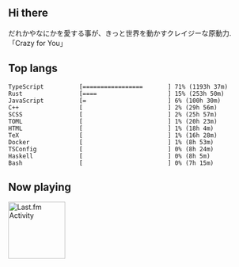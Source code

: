 <!-- deno-fmt-ignore-file -->
## Hi there

だれかやなにかを愛する事が、きっと世界を動かすクレイジーな原動力. 「Crazy for You」



## Top langs

```
TypeScript          [=================       ] 71% (1193h 37m)
Rust                [====                    ] 15% (253h 50m)
JavaScript          [=                       ] 6% (100h 30m)
C++                 [                        ] 2% (29h 56m)
SCSS                [                        ] 2% (25h 57m)
TOML                [                        ] 1% (20h 23m)
HTML                [                        ] 1% (18h 4m)
TeX                 [                        ] 1% (16h 28m)
Docker              [                        ] 1% (8h 53m)
TSConfig            [                        ] 0% (8h 24m)
Haskell             [                        ] 0% (8h 5m)
Bash                [                        ] 0% (7h 15m)
```


## Now playing


<a href="https://github.com/kiosion/toru">
  <picture>
    <source media="(prefers-color-scheme: dark)" srcset="https://toru.kio.dev/api/v1/re-taro?blur&border_width=0&border_radius=26&theme=nord">
    <source media="(prefers-color-scheme: light)" srcset="https://toru.kio.dev/api/v1/re-taro?blur&border_width=0&border_radius=26&theme=light">
    <img alt="Last.fm Activity" src="https://toru.kio.dev/api/v1/re-taro?blur&border_width=0&border_radius=26" height="115" />
  </picture>
</a>
